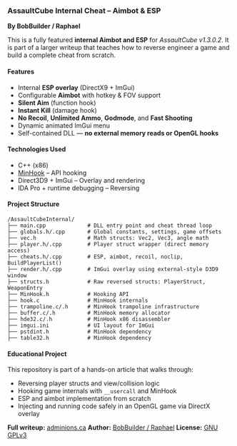 ### AssaultCube Internal Cheat – Aimbot & ESP

**By BobBuilder / Raphael**

This is a fully featured **internal Aimbot and ESP** for *AssaultCube v1.3.0.2*.
It is part of a larger writeup that teaches how to reverse engineer a game and build a complete cheat from scratch.

#### Features
* Internal **ESP overlay** (DirectX9 + ImGui)
* Configurable **Aimbot** with hotkey & FOV support
* **Silent Aim** (function hook)
* **Instant Kill** (damage hook)
* **No Recoil**, **Unlimited Ammo**, **Godmode**, and **Fast Shooting**
* Dynamic animated ImGui menu
* Self-contained DLL — **no external memory reads or OpenGL hooks**

#### Technologies Used
* C++ (x86)
* [MinHook](https://github.com/TsudaKageyu/minhook) – API hooking
* Direct3D9 + ImGui – Overlay and rendering
* IDA Pro + runtime debugging – Reversing


#### Project Structure
```
/AssaultCubeInternal/
├── main.cpp             # DLL entry point and cheat thread loop
├── globals.h/.cpp       # Global constants, settings, game offsets
├── vec.h                # Math structs: Vec2, Vec3, angle math
├── player.h/.cpp        # Player struct wrapper (direct memory access)
├── cheats.h/.cpp        # ESP, aimbot, recoil, noclip, BuildPlayerList()
├── render.h/.cpp        # ImGui overlay using external-style D3D9 window
├── structs.h            # Raw reversed structs: PlayerStruct, WeaponEntry
├── MinHook.h            # Hooking API
├── hook.c               # MinHook internals
├── trampoline.c/.h      # MinHook trampoline infrastructure
├── buffer.c/.h          # MinHook memory allocator
├── hde32.c/.h           # MinHook x86 disassembler
├── imgui.ini            # UI layout for ImGui
├── pstdint.h            # MinHook dependency
├── table32.h            # MinHook dependency
```

#### Educational Project
This repository is part of a hands-on article that walks through:

* Reversing player structs and view/collision logic
* Hooking game internals with `__usercall` and MinHook
* ESP and aimbot implementation from scratch
* Injecting and running code safely in an OpenGL game via DirectX overlay

**Full writeup:** [adminions.ca](https://adminions.ca/books/the-team/page/bobbuilder)
**Author:** [BobBuilder / Raphael](https://adminions.ca/books/the-team/page/bobbuilder)
**License:** [GNU GPLv3](https://www.gnu.org/licenses/gpl-3.0.html)
